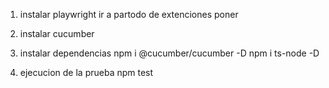 1. instalar playwright
    ir a partodo de extenciones poner
2. instalar cucumber

3. instalar dependencias
    npm i @cucumber/cucumber -D
    npm i ts-node -D

4. ejecucion de la prueba 
    npm test
    
